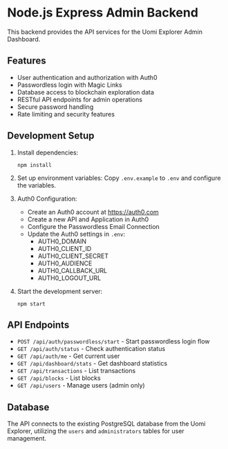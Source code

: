 # Node.js Express Admin Backend

This backend provides the API services for the Uomi Explorer Admin Dashboard.

## Features

- User authentication and authorization with Auth0
- Passwordless login with Magic Links
- Database access to blockchain exploration data
- RESTful API endpoints for admin operations
- Secure password handling
- Rate limiting and security features

## Development Setup

1. Install dependencies:
   ```
   npm install
   ```

2. Set up environment variables:
   Copy `.env.example` to `.env` and configure the variables.

3. Auth0 Configuration:
   - Create an Auth0 account at https://auth0.com
   - Create a new API and Application in Auth0
   - Configure the Passwordless Email Connection
   - Update the Auth0 settings in `.env`:
     - AUTH0_DOMAIN
     - AUTH0_CLIENT_ID
     - AUTH0_CLIENT_SECRET
     - AUTH0_AUDIENCE
     - AUTH0_CALLBACK_URL
     - AUTH0_LOGOUT_URL

4. Start the development server:
   ```
   npm start
   ```

## API Endpoints

- `POST /api/auth/passwordless/start` - Start passwordless login flow
- `GET /api/auth/status` - Check authentication status
- `GET /api/auth/me` - Get current user
- `GET /api/dashboard/stats` - Get dashboard statistics
- `GET /api/transactions` - List transactions
- `GET /api/blocks` - List blocks
- `GET /api/users` - Manage users (admin only)

## Database

The API connects to the existing PostgreSQL database from the Uomi Explorer, utilizing the `users` and `administrators` tables for user management.
